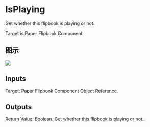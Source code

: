 # IsPlaying

Get whether this flipbook is playing or not.

Target is Paper Flipbook Component

## 图示

![]($-20221218-18233795.png)

## Inputs

Target: Paper Flipbook Component Object Reference.  

## Outputs

Return Value: Boolean. Get whether this flipbook is playing or not..

